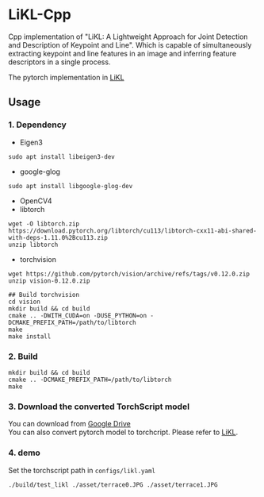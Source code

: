 # LiKL-Cpp
Cpp implementation of "LiKL: A Lightweight Approach for Joint Detection and Description of Keypoint and Line".
Which is capable of simultaneously extracting keypoint and line features in an image and inferring feature descriptors in a single process.

The pytorch implementation in [LiKL](https://github.com/hjshxb/LiKL/)

## Usage
### 1. Dependency
- Eigen3
```shell
sudo apt install libeigen3-dev
```
- google-glog
```shell
sudo apt install libgoogle-glog-dev
```
- OpenCV4
- libtorch
```shell
wget -O libtorch.zip https://download.pytorch.org/libtorch/cu113/libtorch-cxx11-abi-shared-with-deps-1.11.0%2Bcu113.zip
unzip libtorch
```
- torchvision
```shell
wget https://github.com/pytorch/vision/archive/refs/tags/v0.12.0.zip
unzip vision-0.12.0.zip

## Build torchvision
cd vision
mkdir build && cd build
cmake .. -DWITH_CUDA=on -DUSE_PYTHON=on -DCMAKE_PREFIX_PATH=/path/to/libtorch
make
make install
```

### 2. Build
```shell
mkdir build && cd build
cmake .. -DCMAKE_PREFIX_PATH=/path/to/libtorch
make
```

### 3. Download the converted TorchScript model
You can download from [Google Drive](https://drive.google.com/file/d/1rzKBShAbdSs-tcOHJE_ly5VBQGFmctSq/view?usp=sharing)\
You can also convert pytorch model to torchcript. Please refer to [LiKL](https://github.com/hjshxb/LiKL/).

### 4. demo
Set the torchscript path in `configs/likl.yaml`
```shell
./build/test_likl ./asset/terrace0.JPG ./asset/terrace1.JPG
```




